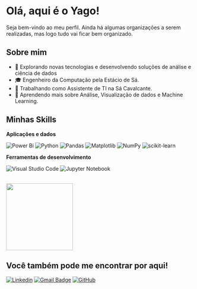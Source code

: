 # Olá, aqui é o Yago!
Seja bem-vindo ao meu perfil. Ainda há algumas organizações a serem realizadas, mas logo tudo vai ficar bem organizado.

## Sobre mim

- 🤔 Explorando novas tecnologias e desenvolvendo soluções de análise e ciência de dados
- 🎓 Engenheiro da Computação pela Estácio de Sá.
- 💼 Trabalhando como Assistente de TI na Sá Cavalcante.
- 🌱 Aprendendo mais sobre Análise, Visualização de dados e Machine Learning.

## Minhas Skills

**Aplicações e dados**

![Power Bi](https://img.shields.io/badge/power_bi-F2C811?style=for-the-badge&logo=powerbi&logoColor=black)
![Python](https://img.shields.io/badge/python-3670A0?style=for-the-badge&logo=python&logoColor=ffdd54)
![Pandas](https://img.shields.io/badge/pandas-%23150458.svg?style=for-the-badge&logo=pandas&logoColor=white)
![Matplotlib](https://img.shields.io/badge/Matplotlib-%23ffffff.svg?style=for-the-badge&logo=Matplotlib&logoColor=black)
![NumPy](https://img.shields.io/badge/numpy-%23013243.svg?style=for-the-badge&logo=numpy&logoColor=white)
![scikit-learn](https://img.shields.io/badge/scikit--learn-%23F7931E.svg?style=for-the-badge&logo=scikit-learn&logoColor=white)

**Ferramentas de desenvolvimento**

![Visual Studio Code](https://img.shields.io/badge/Visual%20Studio%20Code-0078d7.svg?style=for-the-badge&logo=visual-studio-code&logoColor=white)
![Jupyter Notebook](https://img.shields.io/badge/jupyter-%23FA0F00.svg?style=for-the-badge&logo=jupyter&logoColor=white)


<br/>

<a href="https://github.com/iuricode" title="Perfil do Iuri">
  <img height="180em" src="https://github-readme-stats.vercel.app/api?username=yagoandradelima&theme=dracula&show_icons=true" />
</a>

## Você também pode me encontrar por aqui!

[![Linkedin](https://img.shields.io/badge/-YagoAndrade-blue?style=flat-square&logo=Linkedin&logoColor=white&link=https://www.linkedin.com/in/yago-andrade-806147192/)](https://www.linkedin.com/in/yago-andrade-806147192/)
[![Gmail Badge](https://img.shields.io/badge/-yagoandradelima@gmail.com-006bed?style=flat-square&logo=Gmail&logoColor=white&link=mailto:yagoandradelima@gmail.com)](mailto:yagoandradelima@gmail.com)
[![GitHub](https://img.shields.io/github/followers/yagoandradelima?label=follow&style=social)](https://github.com/yagoandradelima)
